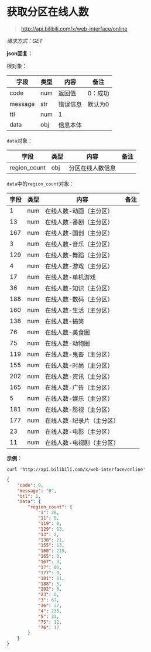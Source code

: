 # 获取分区在线人数

> http://api.bilibili.com/x/web-interface/online

*请求方式：GET*

**json回复：**

根对象：

| 字段    | 类型 | 内容     | 备注    |
| ------- | ---- | -------- | ------- |
| code    | num  | 返回值   | 0：成功 |
| message | str  | 错误信息 | 默认为0 |
| ttl     | num  | 1        |         |
| data    | obj  | 信息本体 |         |

`data`对象：

| 字段         | 类型 | 内容             | 备注 |
| ------------ | ---- | ---------------- | ---- |
| region_count | obj  | 分区在线人数信息 |      |

`data`中的`region_count`对象：

| 字段 | 类型 | 内容                      | 备注 |
| ---- | ---- | ------------------------- | ---- |
| 1    | num  | 在线人数-动画（主分区）   |      |
| 13   | num  | 在线人数-番剧（主分区）   |      |
| 167  | num  | 在线人数-国创（主分区）   |      |
| 3    | num  | 在线人数-音乐（主分区）   |      |
| 129  | num  | 在线人数-舞蹈（主分区）   |      |
| 4    | num  | 在线人数-游戏（主分区）   |      |
| 17   | num  | 在线人数-单机游戏         |      |
| 36   | num  | 在线人数-知识（主分区）   |      |
| 188  | num  | 在线人数-数码（主分区）   |      |
| 160  | num  | 在线人数-生活（主分区）   |      |
| 138  | num  | 在线人数-搞笑             |      |
| 76   | num  | 在线人数-美食圈           |      |
| 75   | num  | 在线人数-动物圈           |      |
| 119  | num  | 在线人数-鬼畜（主分区）   |      |
| 155  | num  | 在线人数-时尚（主分区）   |      |
| 202  | num  | 在线人数-资讯（主分区）   |      |
| 165  | num  | 在线人数-广告（主分区）   |      |
| 5    | num  | 在线人数-娱乐（主分区）   |      |
| 181  | num  | 在线人数-影视（主分区）   |      |
| 177  | num  | 在线人数-纪录片（主分区） |      |
| 23   | num  | 在线人数-电影（主分区）   |      |
| 11   | num  | 在线人数-电视剧（主分区） |      |

**示例：**

```shell
curl 'http://api.bilibili.com/x/web-interface/online'
```

```json
{
    "code": 0,
    "message": "0",
    "ttl": 1,
    "data": {
        "region_count": {
            "1": 28,
            "11": 0,
            "119": 0,
            "129": 13,
            "13": 2,
            "138": 21,
            "155": 13,
            "160": 215,
            "165": 0,
            "167": 3,
            "17": 86,
            "177": 0,
            "181": 61,
            "188": 5,
            "202": 0,
            "23": 0,
            "3": 67,
            "36": 27,
            "4": 235,
            "5": 33,
            "75": 12,
            "76": 17
        }
    }
}
```

